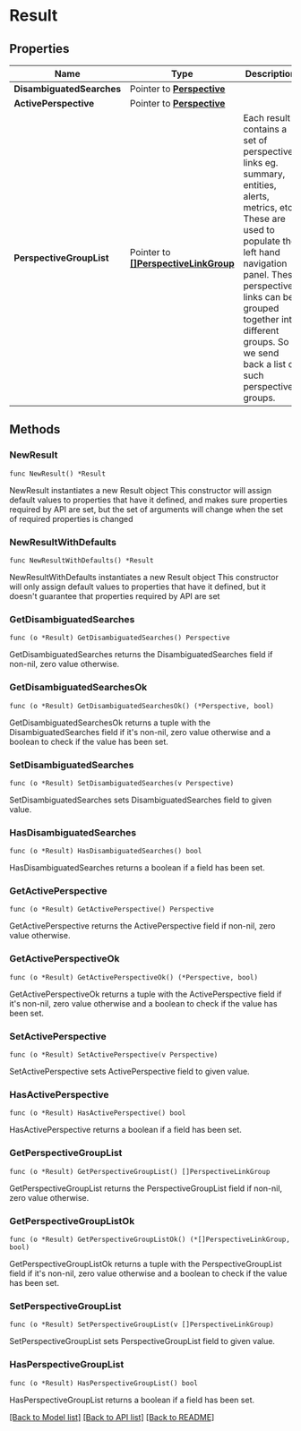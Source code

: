 # Result

## Properties

Name | Type | Description | Notes
------------ | ------------- | ------------- | -------------
**DisambiguatedSearches** | Pointer to [**Perspective**](Perspective.md) |  | [optional] 
**ActivePerspective** | Pointer to [**Perspective**](Perspective.md) |  | [optional] 
**PerspectiveGroupList** | Pointer to [**[]PerspectiveLinkGroup**](PerspectiveLinkGroup.md) | Each result contains a set of perspectives links eg. summary, entities, alerts, metrics, etc.. These are used to populate the left hand navigation panel. These perspective links can be grouped together into different groups. So we send back a list of such perspective groups.  | [optional] 

## Methods

### NewResult

`func NewResult() *Result`

NewResult instantiates a new Result object
This constructor will assign default values to properties that have it defined,
and makes sure properties required by API are set, but the set of arguments
will change when the set of required properties is changed

### NewResultWithDefaults

`func NewResultWithDefaults() *Result`

NewResultWithDefaults instantiates a new Result object
This constructor will only assign default values to properties that have it defined,
but it doesn't guarantee that properties required by API are set

### GetDisambiguatedSearches

`func (o *Result) GetDisambiguatedSearches() Perspective`

GetDisambiguatedSearches returns the DisambiguatedSearches field if non-nil, zero value otherwise.

### GetDisambiguatedSearchesOk

`func (o *Result) GetDisambiguatedSearchesOk() (*Perspective, bool)`

GetDisambiguatedSearchesOk returns a tuple with the DisambiguatedSearches field if it's non-nil, zero value otherwise
and a boolean to check if the value has been set.

### SetDisambiguatedSearches

`func (o *Result) SetDisambiguatedSearches(v Perspective)`

SetDisambiguatedSearches sets DisambiguatedSearches field to given value.

### HasDisambiguatedSearches

`func (o *Result) HasDisambiguatedSearches() bool`

HasDisambiguatedSearches returns a boolean if a field has been set.

### GetActivePerspective

`func (o *Result) GetActivePerspective() Perspective`

GetActivePerspective returns the ActivePerspective field if non-nil, zero value otherwise.

### GetActivePerspectiveOk

`func (o *Result) GetActivePerspectiveOk() (*Perspective, bool)`

GetActivePerspectiveOk returns a tuple with the ActivePerspective field if it's non-nil, zero value otherwise
and a boolean to check if the value has been set.

### SetActivePerspective

`func (o *Result) SetActivePerspective(v Perspective)`

SetActivePerspective sets ActivePerspective field to given value.

### HasActivePerspective

`func (o *Result) HasActivePerspective() bool`

HasActivePerspective returns a boolean if a field has been set.

### GetPerspectiveGroupList

`func (o *Result) GetPerspectiveGroupList() []PerspectiveLinkGroup`

GetPerspectiveGroupList returns the PerspectiveGroupList field if non-nil, zero value otherwise.

### GetPerspectiveGroupListOk

`func (o *Result) GetPerspectiveGroupListOk() (*[]PerspectiveLinkGroup, bool)`

GetPerspectiveGroupListOk returns a tuple with the PerspectiveGroupList field if it's non-nil, zero value otherwise
and a boolean to check if the value has been set.

### SetPerspectiveGroupList

`func (o *Result) SetPerspectiveGroupList(v []PerspectiveLinkGroup)`

SetPerspectiveGroupList sets PerspectiveGroupList field to given value.

### HasPerspectiveGroupList

`func (o *Result) HasPerspectiveGroupList() bool`

HasPerspectiveGroupList returns a boolean if a field has been set.


[[Back to Model list]](../README.md#documentation-for-models) [[Back to API list]](../README.md#documentation-for-api-endpoints) [[Back to README]](../README.md)


